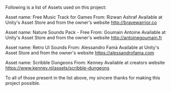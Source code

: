 ﻿Following is a list of Assets used on this project:

Asset name: Free Music Track for Games
From: Rizwan Ashraf
Available at Unity's Asset Store and from the owner's website http://bravewarrior.co

Asset name: Nature Sounds Pack - Free
From: Goumain Antoine
Available at Unity's Asset Store and from the owner's website http://antoinegoumain.fr

Asset name: Retro UI Sounds
From: Alessandro Famà
Available at Unity's Asset Store and from the owner's website https://alessandrofama.com

Asset name: Scribble Dungeons
From: Kenney
Available at creators website https://www.kenney.nl/assets/scribble-dungeons

To all of those present in the list above, my sincere thanks for making this project possible.